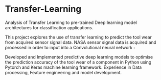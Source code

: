 # Transfer-Learning
Analysis of Transfer Learning to pre-trained Deep learning model architectures for classification applications.

This project explores the use of transfer learning to predict the tool wear from acquired sensor signal data. 
NASA sensor signal data is acquired and processed in order to input into a Convolutional neural network : 

Developed and Implemented predictive deep learning models to optimise the prediction accuracy
of the tool wear of a component in Python using Pytorch and Keras machine learning framework. Experience in Data processing, Feature engineering and model development.



